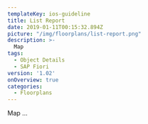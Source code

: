 ```yaml
---
templateKey: ios-guideline
title: List Report
date: 2019-01-11T00:15:32.894Z
picture: "/img/floorplans/list-report.png"
description: >-
  Map
tags:
  - Object Details
  - SAP Fiori
version: '1.02'
onOverview: true
categories:
  - Floorplans
---
```




Map ...


